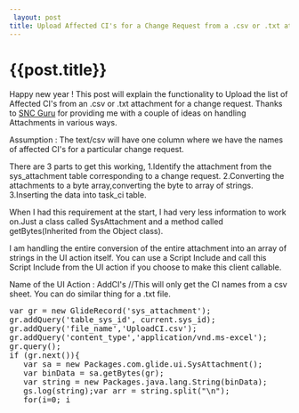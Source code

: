 ```yaml
---
 layout: post
title: Upload Affected CI's for a Change Request from a .csv or .txt attachment
--- 
```

 {{post.title}}
======================================================
Happy new year ! This post will explain the functionality to  Upload  the list of  Affected CI's from an .csv or .txt attachment for a change request. Thanks to <a href="www.servicenowguru.com">SNC Guru</a> for providing me with a couple of ideas on handling Attachments in various ways.

Assumption : The text/csv will have one column where we have the names of affected CI's for a particular change request.

There are 3 parts to get this working,
1.Identify the attachment from the sys_attachment table corresponding to a change request.
2.Converting the attachments to a byte array,converting the byte to array of strings.
3.Inserting the data into task_ci table.

When I had this requirement at the start, I had very less information to work on.Just a class called
SysAttachment and a method called getBytes(Inherited from the Object class). 

I am handling the entire conversion of the entire attachment into an array of strings in the UI action itself. You can use a Script Include and call this Script Include from the UI action if you choose to make this client callable.

Name of the UI Action : AddCI's
//This will only get the CI names from a csv sheet. You can do similar thing for a .txt file.
<pre lang="javascript">
var gr = new GlideRecord('sys_attachment');
gr.addQuery('table_sys_id', current.sys_id);
gr.addQuery('file_name','UploadCI.csv');
gr.addQuery('content_type','application/vnd.ms-excel');
gr.query();
if (gr.next()){
   var sa = new Packages.com.glide.ui.SysAttachment();
   var binData = sa.getBytes(gr);
   var string = new Packages.java.lang.String(binData);
   gs.log(string);var arr = string.split("\n");
   for(i=0; i<arr.length ; i++){
     var taskCI = new GlideRecord("task_ci");
     taskCI.initialize();
     taskCI.task = current.sys_id;
     var str = arr[i].toString();
     var len = str.length();
     var newStr = str.substring(0,len-2);
     var grA = new GlideRecord("cmdb_ci");
     grA.addQuery("name",'STARTSWITH',newStr);
     grA.query();
     if(grA.next()){
       taskCI.ci_item = grA.sys_id;
       taskCI.insert();
     }
     else {
       gs.addInfoMessage(" There is no CI by the name:"+arr[i]);
     }
   }
   action.setRedirectURL(current);
}
else{
   gs.addInfoMessage("You haven't attached any file by the name UploadCI.csv");
   action.setRedirectURL(current);
}
</pre>








